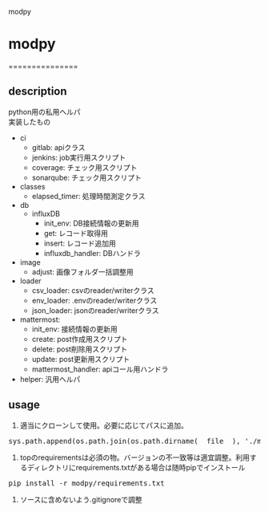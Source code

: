 modpy
# modpy
===============

## description
python用の私用ヘルパ  
実装したもの

- ci
  - gitlab: apiクラス
  - jenkins: job実行用スクリプト
  - coverage: チェック用スクリプト
  - sonarqube: チェック用スクリプト
- classes
  - elapsed_timer: 処理時間測定クラス
- db
  - influxDB
    - init_env: DB接続情報の更新用
    - get: レコード取得用
    - insert: レコード追加用
    - influxdb_handler: DBハンドラ
- image
  - adjust: 画像フォルダ一括調整用
- loader
  - csv_loader: csvのreader/writerクラス
  - env_loader: .envのreader/writerクラス
  - json_loader: jsonのreader/writerクラス
- mattermost:
  - init_env: 接続情報の更新用
  - create: post作成用スクリプト
  - delete: post削除用スクリプト
  - update: post更新用スクリプト
  - mattermost_handler: apiコール用ハンドラ
- helper: 汎用ヘルパ


## usage

1. 適当にクローンして使用。必要に応じてパスに追加。

<pre>
sys.path.append(os.path.join(os.path.dirname(__file__), './modpy'))
</pre>

1. topのrequirementsは必須の物。バージョンの不一致等は適宜調整。利用するディレクトリにrequirements.txtがある場合は随時pipでインストール
<pre>
pip install -r modpy/requirements.txt
</pre>

1. ソースに含めないよう.gitignoreで調整
